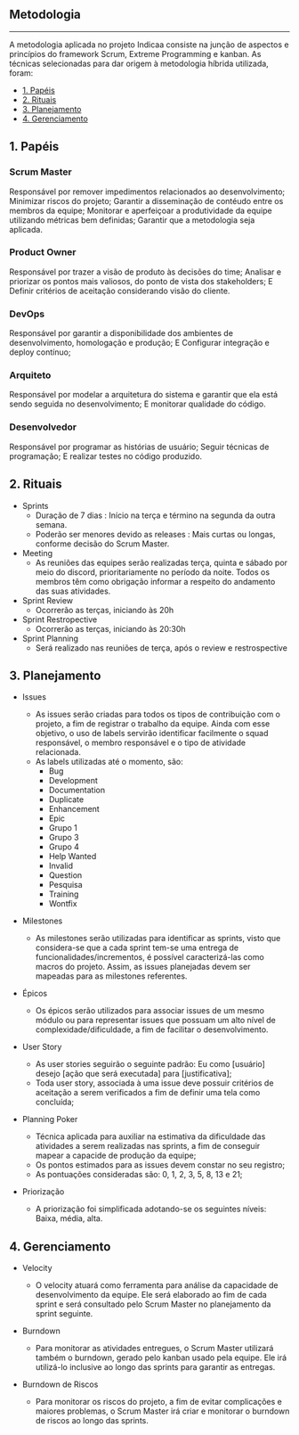 ## Metodologia
<hr>

A metodologia aplicada no projeto Indicaa consiste na junção de aspectos e princípios do framework Scrum, Extreme Programming e kanban. As técnicas selecionadas para dar origem à metodologia híbrida utilizada, foram:  

- [1. Papéis](#_1-Papéis)
- [2. Rituais](#_2-Rituais)
- [3. Planejamento](#_3-Planejamento)
- [4. Gerenciamento](#_4-Gerenciamento)

## 1. Papéis

### Scrum Master

Responsável por remover impedimentos relacionados ao desenvolvimento; Minimizar riscos do projeto; Garantir a disseminação de contéudo entre os membros da equipe; Monitorar e aperfeiçoar a produtividade da equipe utilizando métricas bem definidas; Garantir que a metodologia seja aplicada.


### Product Owner

Responsável por trazer a visão de produto às decisões do time; Analisar e priorizar os pontos mais valiosos, do ponto de vista dos stakeholders; E Definir critérios de aceitação considerando visão do cliente. 

### DevOps

Responsável por garantir a disponibilidade dos ambientes de desenvolvimento, homologação e produção; E Configurar integração e deploy contínuo; 

### Arquiteto

Responsável por modelar a arquitetura do sistema e garantir que ela está sendo seguida no desenvolvimento; E monitorar qualidade do código.

### Desenvolvedor

Responsável por programar as histórias de usuário; Seguir técnicas de programação; E realizar testes no código produzido. 

## 2. Rituais

* Sprints
    - Duração de 7 dias : Início na terça e término na segunda da outra semana.
    - Poderão ser menores devido as releases : Mais curtas ou longas, conforme decisão do Scrum Master.
* Meeting
    - As reuniões das equipes serão realizadas terça, quinta e sábado por meio do discord, prioritariamente no período da noite. Todos os membros têm como obrigação informar a respeito do andamento das suas atividades.
* Sprint Review
    - Ocorrerão as terças, iniciando às 20h 
* Sprint Restropective
    - Ocorrerão as terças, iniciando às 20:30h 
* Sprint Planning
    - Será realizado nas reuniões de terça, após o review e restrospective


## 3. Planejamento

* Issues 
    - As issues serão criadas para todos os tipos de contribuição com o projeto, a fim de registrar o trabalho da equipe. Ainda com esse objetivo, o uso de labels servirão identificar facilmente o squad responsável, o membro responsável e o tipo de atividade relacionada. 
    - As labels utilizadas até o momento, são: 
        - Bug
        - Development
        - Documentation
        - Duplicate
        - Enhancement
        - Epic
        - Grupo 1
        - Grupo 3
        - Grupo 4
        - Help Wanted
        - Invalid
        - Question
        - Pesquisa
        - Training
        - Wontfix
       
        
* Milestones

    - As milestones serão utilizadas para identificar as sprints, visto que considera-se que a cada sprint tem-se uma entrega de funcionalidades/incrementos, é possível caracterizá-las como macros do projeto. Assim, as issues planejadas devem ser mapeadas para as milestones referentes.

* Épicos

    - Os épicos serão utilizados para associar issues de um mesmo módulo ou para representar issues que possuam um alto nível de complexidade/dificuldade, a fim de facilitar o desenvolvimento.
    
* User Story

    - As user stories seguirão o seguinte padrão: Eu como [usuário] desejo [ação que será executada] para [justificativa];
    - Toda user story, associada à uma issue deve possuir critérios de aceitação a serem verificados a fim de definir uma tela como concluída;

* Planning Poker

    - Técnica aplicada para auxiliar na estimativa da dificuldade das atividades a serem realizadas nas sprints, a fim de conseguir mapear a capacide de produção da equipe;
    - Os pontos estimados para as issues devem constar no seu registro;
    - As pontuações consideradas são: 0, 1, 2, 3, 5, 8, 13 e 21;

* Priorização 
    - A priorização foi simplificada adotando-se os seguintes níveis: Baixa, média, alta.

## 4. Gerenciamento

* Velocity
    - O velocity atuará como ferramenta para análise da capacidade de desenvolvimento da equipe. Ele será elaborado ao fim de cada sprint e será consultado pelo Scrum Master no planejamento da sprint seguinte.

* Burndown
    - Para monitorar as atividades entregues, o Scrum Master utilizará também o burndown, gerado pelo kanban usado pela equipe. Ele irá utilizá-lo inclusive ao longo das sprints para garantir as entregas. 

* Burndown de Riscos
    - Para monitorar os riscos do projeto, a fim de evitar complicações e maiores problemas, o Scrum Master irá criar e monitorar o burndown de riscos ao longo das sprints. 
